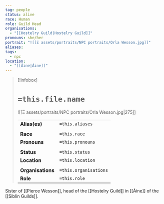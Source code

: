 ```yaml
---
tag: people
status: alive
race: Human
role: Guild Head
organisations:
  - "[[Hostelry Guild|Hostelry Guild]]"
pronouns: she/her
portrait: "![[Ξ assets/portraits/NPC portraits/Orla Wesson.jpg]]"
aliases: 
tags:
  - npc
location:
  - "[[Áine|Áine]]"
---
```


> [!infobox] 
> 
> # `=this.file.name`
> ![[Ξ assets/portraits/NPC portraits/Orla Wesson.jpg|275]]
> 
> | | |
> | --- | --- |
> | **Alias(es)** | `=this.aliases` |
> | | | 
> | **Race** | `=this.race` |
> | **Pronouns** | `=this.pronouns` |
> | | | 
> | **Status** | `=this.status` | 
> | **Location** | `=this.location` |
> | | | 
> | **Organisations** | `=this.organisations` |
> | **Role** | `=this.role` |

Sister of [[Pierce Wesson]], head of the [[Hostelry Guild]] in [[Áine]] of the [[Siblín Guilds]].